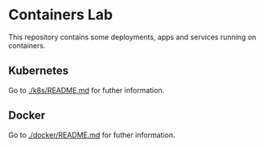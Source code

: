 # Containers Lab

This repository contains some deployments, apps and services running on containers.

## Kubernetes

Go to [./k8s/README.md](./k8s/README.md) for futher information.

## Docker

Go to [./docker/README.md](./docker/README.md) for futher information.
